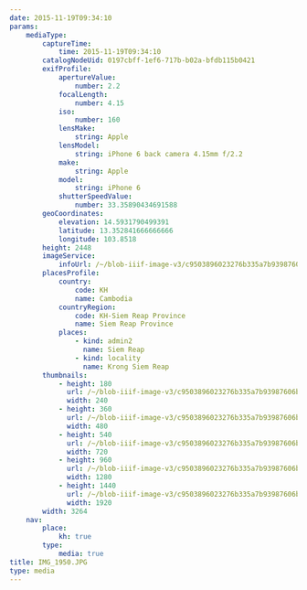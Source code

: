 ```yaml
---
date: 2015-11-19T09:34:10
params:
    mediaType:
        captureTime:
            time: 2015-11-19T09:34:10
        catalogNodeUid: 0197cbff-1ef6-717b-b02a-bfdb115b0421
        exifProfile:
            apertureValue:
                number: 2.2
            focalLength:
                number: 4.15
            iso:
                number: 160
            lensMake:
                string: Apple
            lensModel:
                string: iPhone 6 back camera 4.15mm f/2.2
            make:
                string: Apple
            model:
                string: iPhone 6
            shutterSpeedValue:
                number: 33.35890434691588
        geoCoordinates:
            elevation: 14.5931790499391
            latitude: 13.352841666666666
            longitude: 103.8518
        height: 2448
        imageService:
            infoUrl: /~/blob-iiif-image-v3/c9503896023276b335a7b93987606b0c425ba80a4836b25f5c4e5f2571691c62/info.json
        placesProfile:
            country:
                code: KH
                name: Cambodia
            countryRegion:
                code: KH-Siem Reap Province
                name: Siem Reap Province
            places:
                - kind: admin2
                  name: Siem Reap
                - kind: locality
                  name: Krong Siem Reap
        thumbnails:
            - height: 180
              url: /~/blob-iiif-image-v3/c9503896023276b335a7b93987606b0c425ba80a4836b25f5c4e5f2571691c62/full/240%2C180/0/default.jpg
              width: 240
            - height: 360
              url: /~/blob-iiif-image-v3/c9503896023276b335a7b93987606b0c425ba80a4836b25f5c4e5f2571691c62/full/480%2C360/0/default.jpg
              width: 480
            - height: 540
              url: /~/blob-iiif-image-v3/c9503896023276b335a7b93987606b0c425ba80a4836b25f5c4e5f2571691c62/full/720%2C540/0/default.jpg
              width: 720
            - height: 960
              url: /~/blob-iiif-image-v3/c9503896023276b335a7b93987606b0c425ba80a4836b25f5c4e5f2571691c62/full/1280%2C960/0/default.jpg
              width: 1280
            - height: 1440
              url: /~/blob-iiif-image-v3/c9503896023276b335a7b93987606b0c425ba80a4836b25f5c4e5f2571691c62/full/1920%2C1440/0/default.jpg
              width: 1920
        width: 3264
    nav:
        place:
            kh: true
        type:
            media: true
title: IMG_1950.JPG
type: media
---
```

